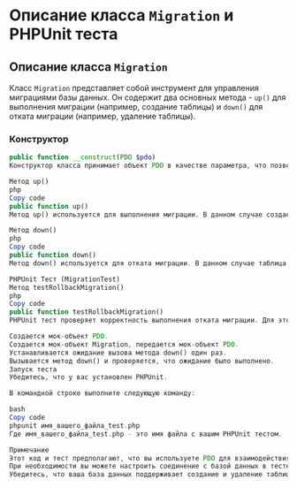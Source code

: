 # Описание класса `Migration` и PHPUnit теста

## Описание класса `Migration`

Класс `Migration` представляет собой инструмент для управления миграциями базы данных. Он содержит два основных метода - `up()` для выполнения миграции (например, создание таблицы) и `down()` для отката миграции (например, удаление таблицы).

### Конструктор

```php
public function __construct(PDO $pdo)
Конструктор класса принимает объект PDO в качестве параметра, что позволяет классу взаимодействовать с базой данных.

Метод up()
php
Copy code
public function up()
Метод up() используется для выполнения миграции. В данном случае создается таблица "users" с полями id, name, и email.

Метод down()
php
Copy code
public function down()
Метод down() используется для отката миграции. В данном случае таблица "users" удаляется.

PHPUnit Тест (MigrationTest)
Метод testRollbackMigration()
php
Copy code
public function testRollbackMigration()
PHPUnit тест проверяет корректность выполнения отката миграции. Для этого используется мок-объект PDO и мок-объект Migration с отключенными оригинальными конструкторами для изоляции тестов.

Создается мок-объект PDO.
Создается мок-объект Migration, передается мок-объект PDO.
Устанавливается ожидание вызова метода down() один раз.
Вызывается метод down() и проверяется, что ожидание было выполнено.
Запуск теста
Убедитесь, что у вас установлен PHPUnit.

В командной строке выполните следующую команду:

bash
Copy code
phpunit имя_вашего_файла_test.php
Где имя_вашего_файла_test.php - это имя файла с вашим PHPUnit тестом.

Примечание
Этот код и тест предполагают, что вы используете PDO для взаимодействия с базой данных.
При необходимости вы можете настроить соединение с базой данных в тесте для дальнейших проверок.
Убедитесь, что ваша база данных поддерживает создание и удаление таблиц с использованием SQL-запросов, представленных в методах up() и down().
